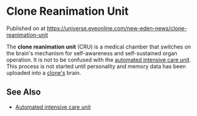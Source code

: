 # Clone Reanimation Unit
Published on  at https://universe.eveonline.com/new-eden-news/clone-reanimation-unit

The **clone reanimation unit** (CRU) is a medical chamber that switches
on the brain's mechanism for self-awareness and self-sustained organ
operation. It is not to be confused with the
[automated intensive care unit](6RGxbRbkkRUtx7s2RfESJ4). This process is not
started until personality and memory data has been uploaded into a
[clone's](2klMsyfd5quK05XnGL9wNB) brain.

See Also
--------
-   [Automated intensive care unit](6RGxbRbkkRUtx7s2RfESJ4)
